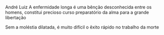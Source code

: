André Luiz
A enfermidade longa é uma bênção desconhecida entre os homens, constitui precioso curso preparatório da alma para a grande libertação

Sem a moléstia dilatada, é muito difícil o êxito rápido no trabalho da morte
